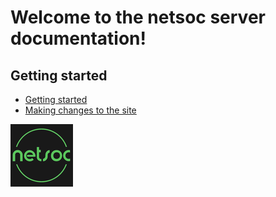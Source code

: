 Welcome to the netsoc server documentation!
=======

Getting started
----------

  * [Getting started](getting-started.md)
  * [Making changes to the site](change-site.md)

![](netsoc_logo_100.png)
